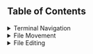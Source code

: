## Table of Contents

<details>

<summary> Terminal Navigation </summary>
  
</details>

<details>

<summary> File Movement </summary>
  
</details>

<details>

<summary> File Editing </summary>
  
</details>
